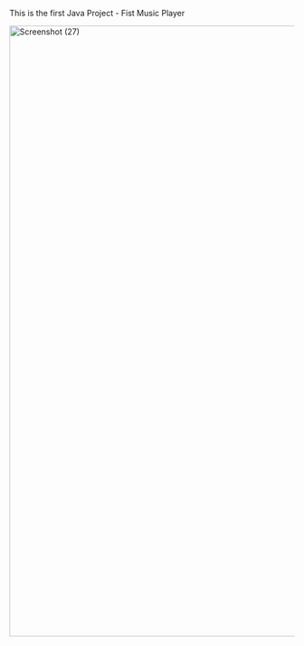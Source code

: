 This is the first Java Project - Fist Music Player

<img width="1920" height="1080" alt="Screenshot (27)" src="https://github.com/user-attachments/assets/c80c6f5a-f75f-43bf-bec8-e080daebad86" />
